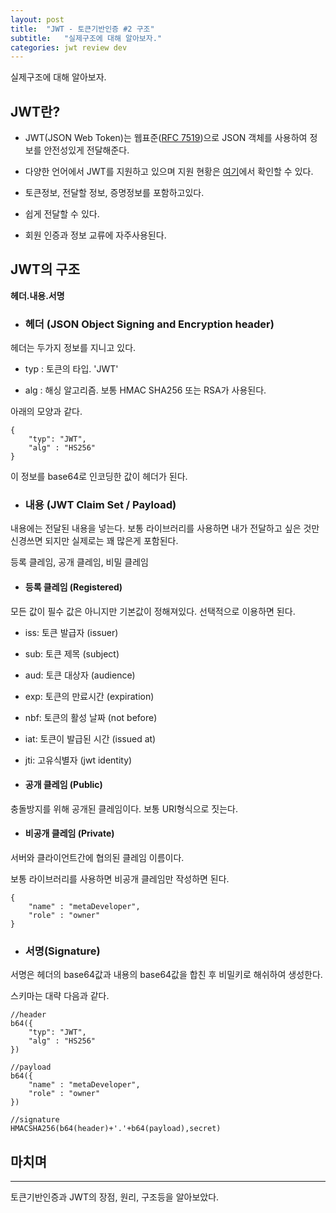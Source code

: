 ```yaml
---
layout: post
title:  "JWT - 토큰기반인증 #2 구조"
subtitle:   "실제구조에 대해 알아보자."
categories: jwt review dev
---
```


실제구조에 대해 알아보자.

## JWT란?

- JWT(JSON Web Token)는 웹표준([RFC 7519](https://tools.ietf.org/html/rfc7519))으로 JSON 객체를 사용하여 정보를 안전성있게 전달해준다.

- 다양한 언어에서 JWT를 지원하고 있으며 지원 현황은 [여기](http://jwt.io/)에서 확인할 수 있다.

- 토큰정보, 전달할 정보, 증명정보를 포함하고있다.

- 쉽게 전달할 수 있다.

- 회원 인증과 정보 교류에 자주사용된다.

## JWT의 구조

**헤더.내용.서명**

- ### 헤더 (JSON Object Signing and Encryption header)

헤더는 두가지 정보를 지니고 있다.

- typ : 토큰의 타입. 'JWT'

- alg : 해싱 알고리즘. 보통 HMAC SHA256 또는 RSA가 사용된다. 

아래의 모양과 같다.

```
{
    "typ": "JWT",
    "alg" : "HS256"
}
```
이 정보를 base64로 인코딩한 값이 헤더가 된다.

- ### 내용 (JWT Claim Set / Payload)

내용에는 전달된 내용을 넣는다. 보통 라이브러리를 사용하면 내가 전달하고 싶은 것만 신경쓰면 되지만 실제로는 꽤 많은게 포함된다.

등록 클레임, 공개 클레임, 비밀 클레임

- #### 등록 클레임 (Registered)

모든 값이 필수 값은 아니지만 기본값이 정해져있다. 선택적으로 이용하면 된다.

- iss: 토큰 발급자 (issuer)
- sub: 토큰 제목 (subject)
- aud: 토큰 대상자 (audience)
- exp: 토큰의 만료시간 (expiration)
- nbf: 토큰의 활성 날짜 (not before)
- iat: 토큰이 발급된 시간 (issued at)
- jti: 고유식별자 (jwt identity)

- #### 공개 클레임 (Public)

충돌방지를 위해 공개된 클레임이다. 보통 URI형식으로 짓는다.

- #### 비공개 클레임 (Private)

서버와 클라이언트간에 협의된 클레임 이름이다.

보통 라이브러리를 사용하면 비공개 클레임만 작성하면 된다.

```
{
    "name" : "metaDeveloper",
    "role" : "owner"
}
```

- ### 서명(Signature)

서명은 헤더의 base64값과 내용의 base64값을 합친 후 비밀키로 해쉬하여 생성한다.


스키마는 대략 다음과 같다.

```
//header
b64({
    "typ": "JWT",
    "alg" : "HS256"
})

//payload
b64({
    "name" : "metaDeveloper",
    "role" : "owner"
})

//signature
HMACSHA256(b64(header)+'.'+b64(payload),secret)
```

## 마치며
---

토큰기반인증과 JWT의 장점, 원리, 구조등을 알아보았다.
